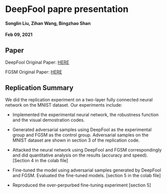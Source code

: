 # DeepFool papre presentation

#### Songlin Liu, Zihan Wang, Bingzhao Shan

#### Feb 09, 2021


## Paper
DeepFool Original Paper:   [HERE](https://arxiv.org/pdf/1511.04599.pdf)

FGSM Original Paper: [HERE](https://arxiv.org/pdf/1412.6572.pdf)

## Replication Summary

We did the replication experiment on a two-layer fully connected neural network on the MNIST dataset. Our experiments include:

- Implemented the experimental neural network, the robustness function and the visual demostration codes.

- Generated adversarial samples using DeepFool as the experimental group and FGSM as the control group. Adversarial samples on the MNIST dataset are shown in section 3 of the replication code.

- Attacked the neural network using DeepFool and FGSM correspondingly and did quantitative analysis on the results (accuracy and speed). [Section 4 in the colab file] 

- Fine-tuned the model using adversarial samples generated by DeepFool and FGSM. Evaluated the fine-tuned models. [section 5 in the colab file]

- Reproduced the over-perpurbed fine-tuning experiment [section 5]
